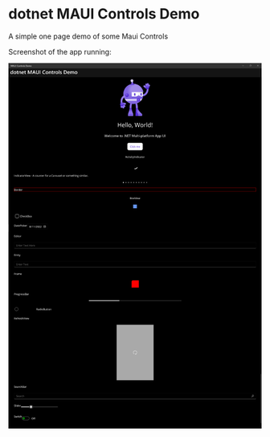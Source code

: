 # dotnet MAUI Controls Demo

A simple one page demo of some Maui Controls

Screenshot of the app running:

![Screenshot of the app running](./docs/Screenshot.png "Screenshot of the App running.")
